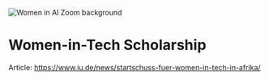 ![Women in AI Zoom background](https://user-images.githubusercontent.com/34491538/132363704-d7f2b20b-3f6f-427b-ac8c-63d399dced7c.png)
# Women-in-Tech Scholarship 

Article: https://www.iu.de/news/startschuss-fuer-women-in-tech-in-afrika/

